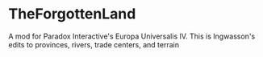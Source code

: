 # TheForgottenLand
A mod for Paradox Interactive's Europa Universalis IV.
This is Ingwasson's edits to provinces, rivers, trade centers, and terrain
